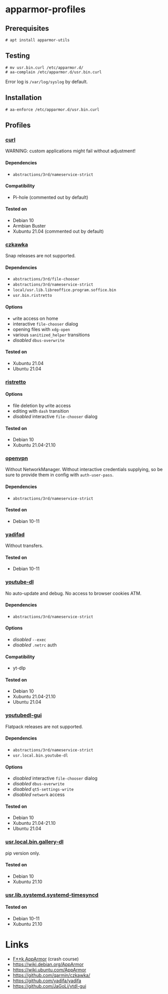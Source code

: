 # apparmor-profiles
## Prerequisites
```
# apt install apparmor-utils
```

## Testing
```
# mv usr.bin.curl /etc/apparmor.d/
# aa-complain /etc/apparmor.d/usr.bin.curl
```
Error log is `/var/log/syslog` by default.

## Installation
```
# aa-enforce /etc/apparmor.d/usr.bin.curl
```

## Profiles
### [curl](https://github.com/nobodysu/apparmor-profiles/blob/master/usr.bin.curl)
WARNING: custom applications might fail without adjustment!

#### Dependencies
- `abstractions/3rd/nameservice-strict`

#### Compatibility
- Pi-hole (commented out by default)

#### Tested on
- Debian 10
- Armbian Buster
- Xubuntu 21.04 (commented out by default)

### [czkawka](https://github.com/nobodysu/apparmor-profiles/blob/master/usr.local.bin.linux_czkawka)
Snap releases are not supported.

#### Dependencies
- `abstractions/3rd/file-chooser`
- `abstractions/3rd/nameservice-strict`
- `local/usr.lib.libreoffice.program.soffice.bin`
- `usr.bin.ristretto`

#### Options
- `w`rite access on home
- interactive `file-chooser` dialog
- opening files with `xdg-open`
- various `sanitized_helper` transitions
- *disabled* `dbus-overwrite`

#### Tested on
- Xubuntu 21.04
- Ubuntu 21.04

### [ristretto](https://github.com/nobodysu/apparmor-profiles/blob/master/usr.bin.ristretto)

#### Options
- file deletion by `w`rite access
- editing with `dash` transition
- *disabled* interactive `file-chooser` dialog

#### Tested on
- Debian 10
- Xubuntu 21.04-21.10

### [openvpn](https://github.com/nobodysu/apparmor-profiles/blob/master/usr.sbin.openvpn)
Without NetworkManager. Without interactive credentials supplying, so be sure to provide them in config with `auth-user-pass`.

#### Dependencies
- `abstractions/3rd/nameservice-strict`

#### Tested on
- Debian 10-11

### [yadifad](https://github.com/nobodysu/apparmor-profiles/blob/master/usr.sbin.yadifad)
Without transfers.

#### Tested on
- Debian 10-11

### [youtube-dl](https://github.com/nobodysu/apparmor-profiles/blob/master/usr.local.bin.youtube-dl)
No auto-update and debug. No access to browser cookies ATM.

#### Dependencies
- `abstractions/3rd/nameservice-strict`

#### Options
- *disabled* `--exec`
- *disabled* `.netrc` auth

#### Compatibility
- yt-dlp

#### Tested on
- Debian 10
- Xubuntu 21.04-21.10
- Ubuntu 21.04

### [youtubedl-gui](https://github.com/nobodysu/apparmor-profiles/blob/master/usr.local.bin.youtubedl-gui)
Flatpack releases are not supported.

#### Dependencies
- `abstractions/3rd/nameservice-strict`
- `usr.local.bin.youtube-dl`

#### Options
- *disabled* interactive `file-chooser` dialog
- *disabled* `dbus-overwrite`
- *disabled* `qt5-settings-write`
- *disabled* `network` access

#### Tested on
- Debian 10
- Xubuntu 21.04-21.10
- Ubuntu 21.04

### [usr.local.bin.gallery-dl](https://github.com/nobodysu/apparmor-profiles/blob/master/usr.local.bin.gallery-dl)
pip version only.
#### Tested on
- Debian 10
- Xubuntu 21.10

### [usr.lib.systemd.systemd-timesyncd](https://github.com/nobodysu/apparmor-profiles/blob/master/usr.lib.systemd.systemd-timesyncd)
#### Tested on
- Debian 10-11
- Xubuntu 21.10

# Links
- [F**k AppArmor](https://presentations.nordisch.org/apparmor/) (crash course)
- https://wiki.debian.org/AppArmor
- https://wiki.ubuntu.com/AppArmor
- https://github.com/qarmin/czkawka/
- https://github.com/yadifa/yadifa
- https://github.com/JaGoLi/ytdl-gui
